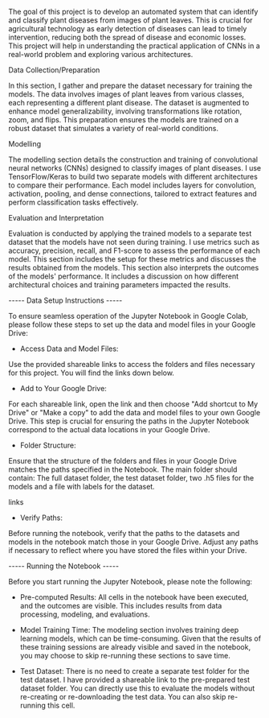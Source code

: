 The goal of this project is to develop an automated system that can identify and classify plant diseases from images of plant leaves. This is crucial for agricultural technology as early detection of diseases can lead to timely intervention, reducing both the spread of disease and economic losses. This project will help in understanding the practical application of CNNs in a real-world problem and exploring various architectures.

Data Collection/Preparation

In this section, I gather and prepare the dataset necessary for training the models. The data involves images of plant leaves from various classes, each representing a different plant disease. The dataset is augmented to enhance model generalizability, involving transformations like rotation, zoom, and flips. This preparation ensures the models are trained on a robust dataset that simulates a variety of real-world conditions.

Modelling

The modelling section details the construction and training of convolutional neural networks (CNNs) designed to classify images of plant diseases. I use TensorFlow/Keras to build two separate models with different architectures to compare their performance. Each model includes layers for convolution, activation, pooling, and dense connections, tailored to extract features and perform classification tasks effectively.

Evaluation and Interpretation

Evaluation is conducted by applying the trained models to a separate test dataset that the models have not seen during training. I use metrics such as accuracy, precision, recall, and F1-score to assess the performance of each model. This section includes the setup for these metrics and discusses the results obtained from the models. This section also interprets the outcomes of the models' performance. It includes a discussion on how different architectural choices and training parameters impacted the results. 



----- Data Setup Instructions -----

To ensure seamless operation of the Jupyter Notebook in Google Colab, please follow these steps to set up the data and model files in your Google Drive:

- Access Data and Model Files:

Use the provided shareable links to access the folders and files necessary for this project. You will find the links down below.

- Add to Your Google Drive:

For each shareable link, open the link and then choose "Add shortcut to My Drive" or "Make a copy" to add the data and model files to your own Google Drive. This step is crucial for ensuring the paths in the Jupyter Notebook correspond to the actual data locations in your Google Drive.

- Folder Structure:

Ensure that the structure of the folders and files in your Google Drive matches the paths specified in the Notebook. The main folder should contain: The full dataset folder, the test dataset folder, two .h5 files for the models and a file with labels for the dataset.

links

- Verify Paths:

Before running the notebook, verify that the paths to the datasets and models in the notebook match those in your Google Drive. Adjust any paths if necessary to reflect where you have stored the files within your Drive.

----- Running the Notebook -----

Before you start running the Jupyter Notebook, please note the following:

- Pre-computed Results:
All cells in the notebook have been executed, and the outcomes are visible. This includes results from data processing, modeling, and evaluations.

- Model Training Time:
The modeling section involves training deep learning models, which can be time-consuming. Given that the results of these training sessions are already visible and saved in the notebook, you may choose to skip re-running these sections to save time.

- Test Dataset:
There is no need to create a separate test folder for the test dataset. I have provided a shareable link to the pre-prepared test dataset folder. You can directly use this to evaluate the models without re-creating or re-downloading the test data. You can also skip re-running this cell.

